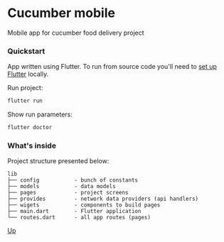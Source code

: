 # Cucumber mobile
Mobile app for cucumber food delivery project


### Quickstart

App written using Flutter. To run from source code you'll need to [set up Flutter](https://flutter.dev/docs/get-started/install) locally.


Run project:
```bash
flutter run
```

Show run parameters:
```bash
flutter doctor
```


### What's inside

Project structure presented below:

```
lib
├── config           - bunch of constants
├── models           - data models
├── pages            - project screens
├── provides         - network data providers (api handlers)
├── wigets           - components to build pages
├── main.dart        - Flutter application 
└── routes.dart      - all app routes (pages)
```

[Up](#cucumber-mobile)
